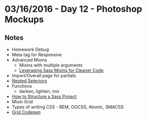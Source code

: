 # 03/16/2016 - Day 12 - Photoshop Mockups

## Notes
- Homework Debug
- Meta tag for Responsive
- Advanced Mixins
    + Mixins with multiple arguments
    + [Leveraging Sass Mixins for Cleaner Code](http://thesassway.com/intermediate/leveraging-sass-mixins-for-cleaner-code)
- Import/Overall page for partials
- [Nested Selectors](http://thesassway.com/advanced/modular-css-an-example)
- Functions
    + darken, lighten, mix
- [How to Structure a Sass Project](http://thesassway.com/beginner/how-to-structure-a-sass-project)
- Mixin Grid
- Types of writing CSS - BEM, OOCSS, Atomic, SMACSS
- [Grid Codepen](http://codepen.io/abbylarner/pen/dYyBBN?editors=110)
